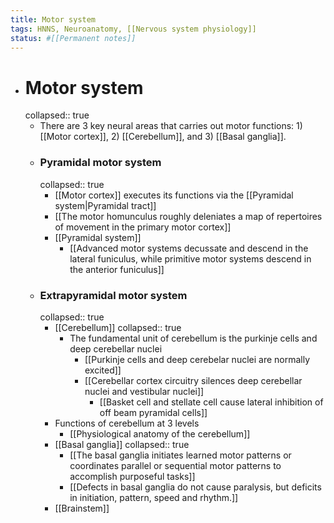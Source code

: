 ```yaml
---
title: Motor system
tags: HNNS, Neuroanatomy, [[Nervous system physiology]]
status: #[[Permanent notes]] 
---
```


- # Motor system
  collapsed:: true
	- There are 3 key neural areas that carries out motor functions: 1) [[Motor cortex]], 2) [[Cerebellum]], and 3) [[Basal ganglia]].
	- ### Pyramidal motor system
	  collapsed:: true
		- [[Motor cortex]] executes its functions via the [[Pyramidal system|Pyramidal tract]]
		- [[The motor homunculus roughly deleniates a map of repertoires of movement in the primary motor cortex]]
		- [[Pyramidal system]]
			- [[Advanced motor systems decussate and descend in the lateral funiculus, while primitive motor systems descend in the anterior funiculus]]
	- ### Extrapyramidal motor system
	  collapsed:: true
		- [[Cerebellum]]
		  collapsed:: true
			- The fundamental unit of cerebellum is the purkinje cells and deep cerebellar nuclei
				- [[Purkinje cells and deep cerebelar nuclei are normally excited]]
				- [[Cerebellar cortex circuitry silences deep cerebellar nuclei and vestibular nuclei]]
					- [[Basket cell and stellate cell cause lateral inhibition of off beam pyramidal cells]]
		- Functions of cerebellum at 3 levels
			- [[Physiological anatomy of the cerebellum]]
		- [[Basal ganglia]]
		  collapsed:: true
			- [[The basal ganglia initiates learned motor patterns or coordinates parallel or sequential motor patterns to accomplish purposeful tasks]]
			- [[Defects in basal ganglia do not cause paralysis, but deficits in initiation, pattern, speed and rhythm.]]
		- [[Brainstem]]